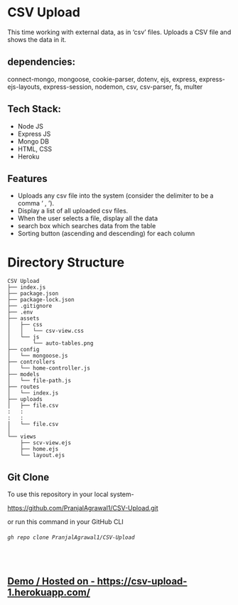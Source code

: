 # CSV Upload
This time working with external data, as in ‘csv’ files. Uploads a CSV file and shows the data in it.

## dependencies:
connect-mongo, mongoose, cookie-parser, dotenv, ejs, express, express-ejs-layouts, express-session, nodemon, csv, csv-parser, fs, multer


## Tech Stack:
- Node JS
- Express JS
- Mongo DB
- HTML, CSS
- Heroku


## Features
- Uploads any csv file into the system (consider the delimiter to be a comma ‘ , ’).
- Display a list of all uploaded csv files.
- When the user selects a file, display all the data
- search box which searches data from the table
- Sorting button (ascending and descending) for each column




# Directory Structure

```
CSV Upload
├── index.js
├── package.json
├── package-lock.json
├── .gitignore
├── .env
├── assets
│   ├── css
│   │   └── csv-view.css
│   └── js
│       └── auto-tables.png
├── config
│   └── mongoose.js
├── controllers
│   └── home-controller.js
├── models
│   └── file-path.js
├── routes
│   └── index.js
├── uploads
│   ├── file.csv
:   :
:   :
│   └── file.csv
│     
└── views
    ├── scv-view.ejs
    ├── home.ejs
    └── layout.ejs

```

  
## Git Clone
To use this repository in your local system-

<a href="https://github.com/PranjalAgrawal1/CSV-Upload.git" target="_blank">https://github.com/PranjalAgrawal1/CSV-Upload.git </a>

or run this command in your GitHub CLI

###### `gh repo clone PranjalAgrawal1/CSV-Upload`
<br>



## <a href = "https://csv-upload-1.herokuapp.com/" target="_blank"> Demo / Hosted on - https://csv-upload-1.herokuapp.com/ </a>




